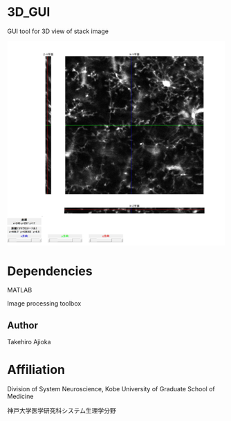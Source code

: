 # 3D_GUI
GUI tool for 3D view of stack image

<img src="doc/demo.png" width="1000" align="below">

# Dependencies
MATLAB

Image processing toolbox


## Author
Takehiro Ajioka 


# Affiliation

Division of System Neuroscience, Kobe University of Graduate School of Medicine

神戸大学医学研究科システム生理学分野
